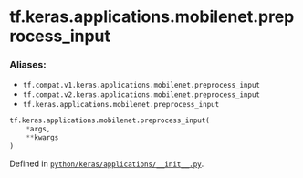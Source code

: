 <div itemscope itemtype="http://developers.google.com/ReferenceObject">
<meta itemprop="name" content="tf.keras.applications.mobilenet.preprocess_input" />
<meta itemprop="path" content="Stable" />
</div>

# tf.keras.applications.mobilenet.preprocess_input



### Aliases:

* `tf.compat.v1.keras.applications.mobilenet.preprocess_input`
* `tf.compat.v2.keras.applications.mobilenet.preprocess_input`
* `tf.keras.applications.mobilenet.preprocess_input`

``` python
tf.keras.applications.mobilenet.preprocess_input(
    *args,
    **kwargs
)
```



Defined in [`python/keras/applications/__init__.py`](/code/stable/tensorflow/python/keras/applications/__init__.py).

<!-- Placeholder for "Used in" -->
